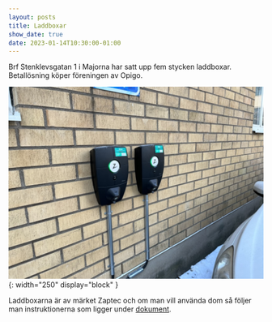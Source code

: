 ```yaml
---
layout: posts
title: Laddboxar
show_date: true
date: 2023-01-14T10:30:00-01:00
---
```

Brf Stenklevsgatan 1 i Majorna har satt upp fem stycken laddboxar. Betallösning köper föreningen av Opigo.

![Laddboxar](/assets/files/laddboxar.jpeg){: width="250" display="block" }

Laddboxarna är av märket Zaptec och om man vill använda dom så följer man instruktionerna som ligger under [dokument](/documents/).